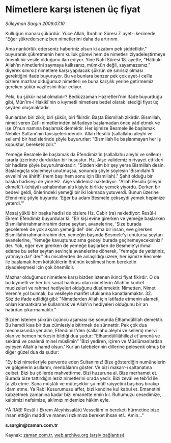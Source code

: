 # Nimetlere karşı istenen üç fiyat

*Süleyman Sargın 2009.07.10*

<tr><td class="metin" colspan="2" style="padding-top: 20px; padding-left: 5px; padding-right: 10px;">Kulluğun manası şükürdür. Yüce Allah, İbrahim Sûresi 7. ayet-i kerimede, "Eğer şükrederseniz ben nimetlerimi daha da artırırım.</td></tr><tr><td class="metin" colspan="2" style="padding-top: 20px; padding-left: 5px; padding-right: 10px;"><p> Ama nankörlük ederseniz haberiniz olsun ki azabım pek şiddetlidir." buyurarak şükretmenin hem kulluk görevi hem de nimetleri ziyadeleştirmeye önemli bir vesile olduğunu ilan ediyor. Yine Nahl Sûresi 18. ayette, "Hâlbuki Allah'ın nimetlerini saymaya kalksanız, mümkün değil, sayamazsınız." diyerek sınırsız nimetlere karşı yapılacak şükrün de sınırsız olması gerektiğini ifade buyuruyor. Bu ve bunlara benzer pek çok ayet-i celîle bizlere mazhar olduğumuz nimetleri ve buna karşılık yerine getirmemiz gereken şükür vazifesini ihtar ediyor.
<p>Peki, bu şükür nasıl olmalıdır? Bediüzzaman Hazretleri'nin ifade buyurduğu gibi, Mün'im-i Hakikî'nin o kıymetli nimetlere bedel olarak istediği fiyat üç şeyden oluşmaktadır.
<p>Bunlardan biri zikir, biri şükür, biri fikirdir. Başta Bismillah zikirdir. Bismillah, nimet veren Zat'ı nimetlerinden istifadeye başlamadan önce yâd etmek ve işe O'nun namına başlamak demektir. Her işimize Besmele ile başlamak Nebiler Sultanı'nın tavsiyelerindendir. Allah Resûlü (sallallahu aleyhi ve sellem) bir hadislerinde şöyle buyururlar: "Bismillah ile başlanmayan her iş kopuktur, bereketsizdir."
<p>Yemeğe Besmele ile başlamak da Efendimiz'in (sallallahu aleyhi ve sellem) ısrarla üzerinde durdukları bir husustur. Hz. Aişe validemizin rivayet ettikleri bir hadiste şöyle buyurulmaktadır: "Sizden kim bir şey yerse Bismillah desin. Başlangıçta söylemeyi unutmuşsa, sonunda şöyle söylesin 'Bismillahi fî evvelihî ve âhirihî (hem başı hem sonu için Bismillah)." Şahit olduğu bir başka hadiseyi de yine Hz. Aişe validemiz naklediyor: "Allah Resûlü (aleyhi ekmelü't-tehâyâ) ashabından altı kişiyle birlikte yemek yiyordu. Derken bir bedevi geldi, önlerindeki yemeği bir iki lokmada yutuverdi. Bunun üzerine Efendimiz şöyle buyurdu: 'Eğer bu adam Besmele çekseydi yemek hepimize yeterdi.'"
<p>Mesaj yüklü bir başka hadisi de bizlere Hz. Cabir (ra) naklediyor: Resûl-i Ekrem Efendimiz buyurdular ki: "Bir kişi evine girerken ve yemeğe başlarken Bismillahirrahmanirrahim derse şeytan, avanelerine, 'Size burada gecelemek de yok akşam yemeği de!' der. Ama bir insan, eve girerken Bismillahirrahmanirrahim der, yemeğin başında Besmele'yi unutursa şeytan avanelerine, 'Yemeğe kavuştunuz ama geceyi burada geçiremeyeceksiniz!' der. Yok, eğer eve girerken de yemeğe başlarken de Besmele'yi ihmal ederse bu sefer şeytan sevinçle avanelerine dönerek, 'Yemeğe de yetiştiniz, yatmaya da!' der." Bu misallerden de anlaşıldığı üzere, her işimize Besmele ile başlamak hem kötülüklerin önünün kesilmesi hem bereketin ziyadeleşmesi için çok önemlidir. 
<p>Mazhar olduğumuz nimetlere karşı bizden istenen ikinci fiyat fikirdir. O da bu kıymetli ve her biri sanat harikası olan nimetlerin Allah'ın kudret mucizeleri ve rahmet hediyeleri olduğunu düşünmektir. Nimetten, Nimet Veren'e yol bulmak, bu vesileyle marifet ufuklarına kanatlanmaktır. 32. Söz'de ifade edildiği gibi: "Nimetlerden Allah için istifade etmenin alameti, onları kanaatkârane kullanmak ve Allah'ın hediyeleri olduğunu bir an hatırdan çıkarmamaktır."
<p>Bizden istenen şükrün üçüncü aşaması ise sonunda Elhamdülillah demektir. Bu hamdi kısa bir dua cümlesiyle bitirmek de sünnettir. Pek çok dua mecmuasında yer alan, Efendimiz'den (sallallahu aleyhi ve sellem) mervi olan ve hemen herkesin bildiği dua şudur: "Elhamdülillâhillezî et'amenâ ve sekânâ ve cealenâ minel müslimîn" 'Bizi yediren, içiren ve Müslümanlardan eyleyen Allah'a hamd olsun.' Kur'an talebelerinin dillerine pelesenk olmuş bir diğer güzel dua da şudur:
<p>"Ey bizi nimetleriyle perverde eden Sultanımız! Bize gösterdiğin numûnelerin ve gölgelerin asıllarını, menbâlarını göster. Ve bizi makarr-ı saltanatına celbet. Bizi bu çöllerde mahvettirme. Bizi huzuruna al. Bize merhamet et. Burada bize tattırdığın leziz nimetlerini orada yedir. Bizi zevâl ve teb'îd ile ta'zîb etme. Sana müştâk ve müteşekkir şu mûtî raiyyetini başıboş bırakıp idam etme. Ya Rab! Kusurumuzu affet, bizi kendine kul kabul et. Emanetini kabzetmek zamanına kadar bizi emanette emin kıl. Ruhumuzu cesedimize, kalbimizi nefsimize, aklımızı midemize hâkim eyle.
<p>YÂ RAB! Resûl-i Ekrem Aleyhissalâtü Vesselâm'ın bereketi hürmetine bize ihsan ettiğin maddi ve manevi rızkımıza bereket ihsan et!.. Amin..." 
<p><b>s.sargin@zaman.com.tr</b><br/></p></p></p></p></p></p></p></p></p></p></td></tr>

Kaynak: [zaman.com.tr](http://zaman.com.tr/yazar.do?yazino=867617), [web.archive.org (arşiv bağlantısı)](http://web.archive.org/web/20090915223237/http://www.zaman.com.tr:80/yazar.do?yazino=867617)
